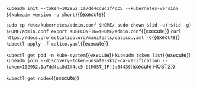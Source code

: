 

`kubeadm init --token=102952.1a7dd4cc8d1f4cc5 --kubernetes-version $(kubeadm version -o short)`{{execute}}


`sudo cp /etc/kubernetes/admin.conf $HOME/
sudo chown $(id -u):$(id -g) $HOME/admin.conf
export KUBECONFIG=$HOME/admin.conf`{{execute}}
`curl https://docs.projectcalico.org/manifests/calico.yaml -O`{{execute}}
`kubectl apply -f calico.yaml`{{execute}}

`kubectl get pod -n kube-system`{{execute}}
`kubeadm token list`{{execute}}
`kubeadm join --discovery-token-unsafe-skip-ca-verification --token=102952.1a7dd4cc8d1f4cc5 [[HOST_IP]]:6443`{{execute HOST2}}

`kubectl get nodes`{{execute}}
